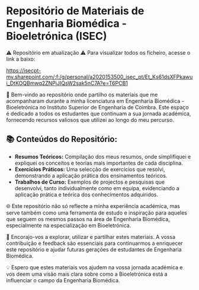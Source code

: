 #  Repositório de Materiais de Engenharia Biomédica - Bioeletrónica (ISEC)

⚠ Repositório em atualização ⚠ Para visualizar todos os ficheiro, acesse o link a baixo:

https://isecpt-my.sharepoint.com/:f:/g/personal/a2020153500_isec_pt/Et_Ks61dsXFPkawui_DtKOQBmwq2ZNPjJIQsW2sak5nC7A?e=T6PCB1

🔬 Bem-vindo ao repositório onde partilho os materiais que me acompanharam durante a minha licenciatura em Engenharia Biomédica - Bioeletrónica no Instituto Superior de Engenharia de Coimbra. Este espaço é dedicado a todos os estudantes que continuam a sua jornada académica, fornecendo recursos valiosos que utilizei ao longo do meu percurso.

## 📚 Conteúdos do Repositório:

- **Resumos Teóricos:** Compilação dos meus resumos, onde simplifiquei e expliquei os conceitos e teorias mais importantes de cada disciplina.
- **Exercícios Práticos:** Uma selecção de exercícios que resolvi, demonstrando a aplicação prática dos ensinamentos teóricos.
- **Trabalhos de Curso:** Exemplos de projectos e pesquisas que desenvolvi, tanto individualmente como em equipa, evidenciando a aplicação prática e teórica dos conhecimentos adquiridos.

🌐 Este repositório não só reflecte a minha experiência académica, mas serve também como uma ferramenta de estudo e inspiração para aqueles que seguem os mesmos passos na área de Engenharia Biomédica, especialmente na especialização em Bioeletrónica.

🤝 Encorajo-vos a explorar, utilizar e partilhar estes materiais. A vossa contribuição e feedback são essenciais para continuarmos a enriquecer este repositório e ajudar futuras gerações de estudantes de Engenharia Biomédica.

💡 Espero que estes materiais vos ajudem na vossa jornada académica e vos deem uma visão mais clara sobre como a Bioeletrónica está a influenciar o campo da Engenharia Biomédica.
